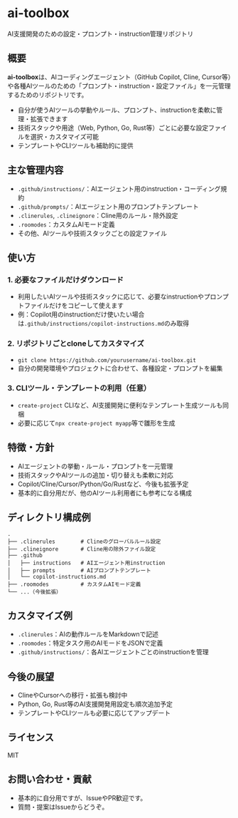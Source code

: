 # ai-toolbox

AI支援開発のための設定・プロンプト・instruction管理リポジトリ

## 概要

**ai-toolbox**は、AIコーディングエージェント（GitHub Copilot, Cline, Cursor等）や各種AIツールのための「プロンプト・instruction・設定ファイル」を一元管理するためのリポジトリです。

- 自分が使うAIツールの挙動やルール、プロンプト、instructionを柔軟に管理・拡張できます
- 技術スタックや用途（Web, Python, Go, Rust等）ごとに必要な設定ファイルを選択・カスタマイズ可能
- テンプレートやCLIツールも補助的に提供

## 主な管理内容

- `.github/instructions/`：AIエージェント用のinstruction・コーディング規約
- `.github/prompts/`：AIエージェント用のプロンプトテンプレート
- `.clinerules`, `.clineignore`：Cline用のルール・除外設定
- `.roomodes`：カスタムAIモード定義
- その他、AIツールや技術スタックごとの設定ファイル

## 使い方


### 1. 必要なファイルだけダウンロード

- 利用したいAIツールや技術スタックに応じて、必要なinstructionやプロンプトファイルだけをコピーして使えます
- 例：Copilot用のinstructionだけ使いたい場合は`.github/instructions/copilot-instructions.md`のみ取得


### 2. リポジトリごとcloneしてカスタマイズ

- `git clone https://github.com/yourusername/ai-toolbox.git`
- 自分の開発環境やプロジェクトに合わせて、各種設定・プロンプトを編集


### 3. CLIツール・テンプレートの利用（任意）

- `create-project` CLIなど、AI支援開発に便利なテンプレート生成ツールも同梱
- 必要に応じて`npx create-project myapp`等で雛形を生成


## 特徴・方針

- AIエージェントの挙動・ルール・プロンプトを一元管理
- 技術スタックやAIツールの追加・切り替えも柔軟に対応
- Copilot/Cline/Cursor/Python/Go/Rustなど、今後も拡張予定
- 基本的に自分用だが、他のAIツール利用者にも参考になる構成

## ディレクトリ構成例

```tree
.
├── .clinerules        # Clineのグローバルルール設定
├── .clineignore       # Cline用の除外ファイル設定
├── .github
│   ├── instructions   # AIエージェント用instruction
│   ├── prompts        # AIプロンプトテンプレート
│   └── copilot-instructions.md
├── .roomodes          # カスタムAIモード定義
└── ...（今後拡張）
```

## カスタマイズ例

- `.clinerules`：AIの動作ルールをMarkdownで記述
- `.roomodes`：特定タスク用のAIモードをJSONで定義
- `.github/instructions/`：各AIエージェントごとのinstructionを管理

## 今後の展望

- ClineやCursorへの移行・拡張も検討中
- Python, Go, Rust等のAI支援開発用設定も順次追加予定
- テンプレートやCLIツールも必要に応じてアップデート

## ライセンス

MIT

## お問い合わせ・貢献

- 基本的に自分用ですが、IssueやPR歓迎です。
- 質問・提案はIssueからどうぞ。
